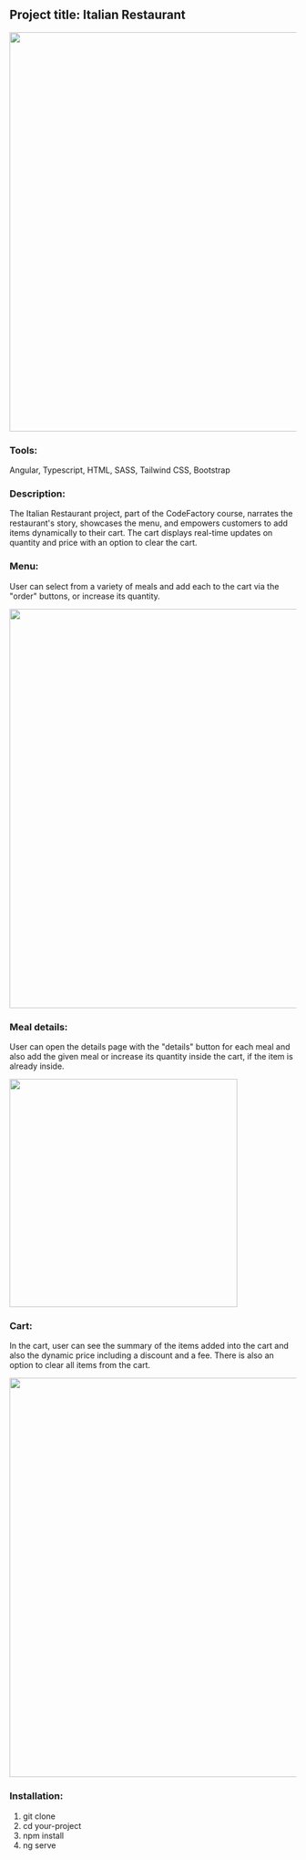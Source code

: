 ## Project title: Italian Restaurant

<div align="center"><img src="https://lh3.googleusercontent.com/pw/ADCreHeQGmXMT6ytCfsPbGIABdRkv7ungZNXO5_kfzs2sakX4AqKzClKizqMb_x9rVTUoczl0ck9QcrwnF9mdgSMni0WGJXBE8M8I7BK-Gw4D_PzK51mndgwtSGk4Ck6ayqvCn__zNF6lHMxNd2iyNzap5X_yk6CMn3uF1PPSVitul8T1jRq9NuAnTf8_F9-eWsUp2l70t1SNple4QeS9uwuZAQVYQWLfc1fkCwnSG0Pq9FsvL4gAjEJ3iWmrmDjgXKNil2wwAcn0ghvh0O2_7tgvNZkp_H62NSBoEMFlu4J2GQ9dIaOcGyXFy56Sfm7UL9fS-OvDsgnxOx67Xwv2dxI9zsVPmaxIwyzL1X8r-89h1nli-v7w4Z6am9NXzGOgYBwwU6TVhHTnZpScs5HWK0jso_BMA9102r-ePb3hy68GmV0XJHnkR9j3IVcD0hmEtjHBNFwBmx4e_kSmG28ZozfRynDYFhWkYZhbz1XYGmyh_f-60ighnKWv-sCdS2YBdrEgOnN_ls5XqvWrhUyyhVNWlF62Kp4Uvbs9T4P2uq9d9l7MNCDpeo6iKmcEJVt4ayKmNmko7AdTL3F_m0fv3vxhav27JtcZPqaDNQRWptRNhr0zi3vQWCPs1tH63sucZPEipJp5JztErKqDblYZpCHfUUdSOWnS1U5Bd-nK90mjhHrBg5LOUNawCIhFf4ny6yyIYXbHTlTrLzKni5i0-rNY6V7LT2rEdINxkkrafoS9TS0DelWsdxiQ465vQQRx90nfpF5x9_LBTXw3D4O28te03QZsBtuktbrd7ADh2Wxzwm9Bh3OXIvXUPw8MWwiPygBWFJC3qAtEKWnx0YTMGcfknBA8bReS8-ZpUeMWemt4donZtHrfZlVHoRF5eEr_-TBHEgseQMdwHMTrKMnKPjm2TS5hg5Alyy5NTMAHy6o9ilhmRoQ_svlcRraQUghVdAUzAL1PS0OgjmHehFhSLpzq1dxDQf_ZmI=w2246-h1244-s-no-gm?authuser=0" width="700px"></div>

### Tools:
Angular, Typescript, HTML, SASS, Tailwind CSS, Bootstrap

### Description:
The Italian Restaurant project, part of the CodeFactory course, narrates the restaurant's story, showcases the menu, and empowers customers to add items dynamically to their cart. The cart displays real-time updates on quantity and price with an option to clear the cart.

### Menu:
User can select from a variety of meals and add each to the cart via the "order" buttons, or increase its quantity.
  
<img src="https://lh3.googleusercontent.com/pw/ADCreHc9pCq6EKI9tcbjlYnxDObaalf4ytRL0ivctI_Hyf7zLCsvo0wW_yA3NoXf_VeY92N6SmqC3LQpLlFZPjID_HuJSo92CH-g5u5S1nuoUd5VzBYatqCHmZmCxqZVTA74ZmDr8cGMT_UPfi9jymw8teV1q0ljq3O53AqKOsTMDoWNsxtnAztS2Iue6tvcSXjXOfolHRvU3i3SBmWd2gqYkTPAwGk63v13GDVrylmkobMqTKlkjiBsW9o4-1KDwd9Pwn8hOhUb_i0Clg1yQK-hKbB-pAparXRY3iye8ISMcYg9LcuQagfeNs_zqNQoG-1wa1L7Bg_32r89YM67PhAsFH-KZVA0eN1HXL5JQvh_bG9p6zsJ0o0R6X9nat1D8PlocF39XVE4Q03nPRTTa1NqDZJDD0ucqfEEPT-pFKuApea1x8JMDIxlBLhzR-WND1WU6WrNqP9kcNm2Ezjp5O2_qfwIugtlUHPb36tbkBlD7PAGzcg1a58_FCfLLBqcC37Xn76EaUQkcY0FvT9f0BMVWupV9HYg0QtbqLgwt3kAGrOBdnSMiXOCnk64Zlx8gAeWR24MDOCUjiFoU3R6CGOsulRNFKhcwuc-mMwtEqSc_0aCtE7RFD-o8YCM5Jqo8Zu_wACw8mHuxL_vr1RGZqXAIYaSjq7ADyFdFy0Ne-FB4SdvB8FXQXWUtRtvpknPD3t2iht1FPBkMTkERrf6FhkEMEYRup73IonRQP0xCJH3fceDBPSlY9acJ4-Wn5cKMik2BEi5bPWcmKrGcf-j3WFe0-bfqltOWVFd94ciaN5z_FvmdSNMjmPYC7BDUBRAo8ULmoY6FcKrXcu8_x0S-bRzG26EBWTJs14UwT_ykTjRA7GqlpLa2JkDYP2ZKToC5f75VvlmPbZHtT9drnw_dPy0v6_IJjLRXHKEKMd04rYCoXliVbeJJl4eroN5xVKn0Xm6BJhTy3ko5LEdP21uF-cQRGI-s-uRHWU=w1588-h555-s-no-gm?authuser=0" width="700px">

### Meal details:
User can open the details page with the "details" button for each meal and also add the given meal or increase its quantity inside the cart, if the item is already inside.

<img src="https://lh3.googleusercontent.com/pw/ADCreHemPr67d2slLge2tkXb3hCywo7c-gx6ygF-TA4jKdsgrMYmbaffy6X1nApRo4CNSWISWgKKw_nLafYCyMbRL9GX1psY5XBgCOYc-gTGvJem3pxomdKtAMlxNxLFzj8EvmnoCdxXbJ7Odw9Emv443pqxDCzK06ZSyy0EKl7l00PhWudM7IJD8Dm48R7wfBlWnu7XudyE_eYK0JythgzwLi_BjvVl5U1cKOHQQ3g86zulO6JTygJF5QZfCMJixVS3r2I68XuTuSoTCezOf8_R9ORfIFH2NA9IrdfBgZq6_5bx6VESFYU-l8z4qsPFj24KAvvmTO4hUdz_HK_bvpJBuHya0cFDPW8MzvVFYbq4J9m46mv-Su-6yES-FjeMGTLnslTK8pCKr_fOkmjpuhOA1PvParQuQwnReXTWLSv8_u7mqdACLoq48zeYb2V7jokS6QkyJnxBDR6_j7Qu228K8VDOIyDo6D4WiyNEow6aqwpq0mjC4AKksVKL1DSR6Eb-Nk7nxXoFbEevr9fLA-Bl7pkJD1K24-NGqe7pT_2y757r7Y8-cfeCVRNkAi09nufBYmZNDpPFdZ7Z9rseoc01XHWs-DOYy5Hu5jrT2cxhxMjiNlrA9g5UNooYzMmEsXN4JkcsCp-Z3EELoOr1qjfuwasy6x1YF4idE0TKOwhtuS_RU0qEttpkyJjeNyafw0LCD0JR6NC1j28j0oIrkYBWwlhQgNttUfG4w0sK4jQr3A8eHTospcgZSCNRCrxvg7sLs__Gtbdt2kNgg3UE8LzTeXBgitHMFMMnV2fY7Xoe1njzawYDCSFhSzKJ0QCPlST9EBpt1HqD0FyNbVCoFyjZuYo1QXtECiI48QD0e-rWtPGlMOO58URoJoulb_BaPOjNBlC9CTuUWNw3w2rIwMdf1600h7c2zmihkWdixclckWTcNSu0e218nC8190nuiJ5geuva-g-60KAaShySBCK0oeScezFmJ30=w1088-h1003-s-no-gm?authuser=0" height="400px">

### Cart:
In the cart, user can see the summary of the items added into the cart and also the dynamic price including a discount and a fee. There is also an option to clear all items from the cart.

<img src="https://lh3.googleusercontent.com/pw/ADCreHdgYP3f1L9EzFMMMtN0U9tcHIuQUn3HgD7WEwI76dlzX8XwW3e2yKRyRx-Iq9L0vvt52askCew9INHXQL51fI7lE2LfTafZ9djmxkjYoJmkH3hco9gsE3j-5agw1bRiaKFhPDp_NEA4A9sH5wcjvYbELgRIZRVnRYav1PtEBkSK0FojE_rSonDnJFRetIUVY4KS5EFTfX6SwB_2Epsvv6vwmb-OEi-0bZR6SHZzxmZRhSMxG2XbS0mGL5-rP0W-J11doPMU83Q4Z5l3gaGBoWCCoT-Js2U6F9LNiJW0raK-XfxSmXdwSFml3byxuSQmADvHKrjw2RIiEf5ZhiJMFz_4Yra0ptG3GTIgIG-nYs7xJ2mq5tcEfxXaEkxJC1yXeClQyt4Yu9Wfn4lIGZoit1X5IAbwZkjSn57tdmnwH19sQB0FCVoe7q6AQ1RryzJPu5YBZf0dF7Naaq6fzxB9U-HVH75L4-23BF0U21_uDCO3bl9mX1GI8rnNX-uHGvjNF22eaWll_AHLNqtbP3ZGBjAOqIelc5MzW5TsWkfm2NRsCNfPKH-mBQNlVmftOxKYXH6KSnkj4GeiCcbNHqSDKjUSvcasaVv8jlEjBM2u1iUMTbIzhyHAesK7l7mW1AuXiUR0AcRIrFnS5pU0Po7nejM55IEDLm9bGYzJWw2c-a1Bf7slzyP3taw0coG4-U1H-tNR0RbhfkaSQnZ6U-oQ08l_7qcGcQFnlrg1gRb9ZLqzYSVfPlMSxQD8hCvoxh8KsSFgJNiddFrF2FYOKgBZ_QArrZkGTmYXU8D2JDXm7EkfsbEYnQDIjUBUjo7tY9gPXebqmssT4BhpCHoxoz9z6s7maoTAyCFZc0PqE5n9SPR-Df7Hqv8ZZzIxUQ4R7ukZ3KoQC80gfJbUs84G2ZSXjYPdYNCfwdbpESXSbl59Btl7X2d7cgFJ8PWZlXhIrLtsWF6qYOapajAHnlE4Z6OsVfhI0250xx0=w2389-h491-s-no-gm?authuser=0" width="700px">

### Installation:
1. git clone
2. cd your-project
3. npm install
4. ng serve
